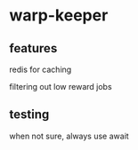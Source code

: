 # warp-keeper
## features
redis for caching

filtering out low reward jobs

## testing
when not sure, always use await
